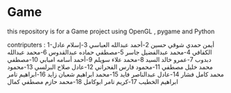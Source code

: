 # Game
this repository is for a Game project using OpenGL , pygame and Python

contriputers : 
1-أيمن حمدي شوقي حسين
2-أحمد عبدالله العباسي
3-إسلام عادل الكفافي
4-محمد عبدالفضيل جاسر
5-مصطفي حماده عبدالقدوس
6-محمد عبدالله دبدوب
7-عمرو خالد السيد
8-محمد علاء سويلم
9-أحمد أسامه امبابي
10-مصطفي محمد خليل مصطفي
11-محمود فارس الفحراني
12-عادل صلاح البرلسي
13-محمود محمد كامل فشار
14-عادل عبدالناصر فايد
15-محمد ابراهيم شعبان زايد
16-ابراهيم تامر ابراهيم الخطيب
17-كريم تامر ابوكامل
18-محمد حازم مصطفي كمال